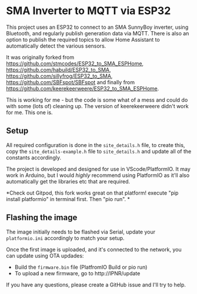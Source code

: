 # SMA Inverter to MQTT via ESP32

This project uses an ESP32 to connect to an SMA SunnyBoy inverter, using Bluetooth, and regularly publish generation data via MQTT. There is also an option to publish the required topics to allow Home Assistant to automatically detect the various sensors.

It was originally forked from https://github.com/stmcodes/ESP32_to_SMA_ESPHome, https://github.com/habuild/ESP32_to_SMA, https://github.com/sillyfrog/ESP32_to_SMA, https://github.com/SBFspot/SBFspot and finally from https://github.com/keerekeerweere/ESP32_to_SMA_ESPHome.


This is working for me - but the code is some what of a mess and could do with some (lots of) cleaning up.
The version of keerekeerweere didn't work for me. This one is.

## Setup

All required configuration is done in the `site_details.h` file, to create this, copy the `site_details-example.h` file to `site_details.h` and update all of the constants accordingly.

The project is developed and designed for use in VScode/PlatformIO. It may work in Arduino, but I would _highly_ recommend using PlatformIO as it'll also automatically get the libraries etc that are required.

*Check out Gitpod, this fork works great on that platform!
execute "pip install platformio" in terminal first.
Then "pio run".
*

## Flashing the image

The image initially needs to be flashed via Serial, update your `platformio.ini` accordingly to match your setup.

Once the first image is uploaded, and it's connected to the network, you can update using OTA updades:

- Build the `firmware.bin` file (PlatfromIO Build or pio run)
- To upload a new firmware, go to http://IPNR/update

If you have any questions, please create a GitHub issue and I'll try to help.
